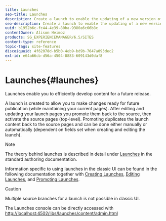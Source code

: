 ```yaml
---
title: Launches
seo-title: Launches
description: Create a launch to enable the updating of a new version of existing web pages for future activation. When you create a Launch, you specify a title and the source page.
seo-description: Create a launch to enable the updating of a new version of existing web pages for future activation. When you create a Launch, you specify a title and the source page.
uuid: b1952b6c-fc44-4e39-80ba-9380a6c66b8c
contentOwner: Alison Heimoz
products: SG_EXPERIENCEMANAGER/6.5/SITES
content-type: reference
topic-tags: site-features
discoiquuid: 4f62078d-b5b0-4eb9-bd9b-7647a093dec2
exl-id: e64a66cb-d56a-4504-8883-609143d0daf8
---
```

# Launches{#launches}

Launches enable you to efficiently develop content for a future release.

A launch is created to allow you to make changes ready for future publication (while maintaining your current pages). After editing and updating your launch pages you promote them back to the source, then activate the source pages (top-level). Promoting duplicates the launch content back to the source pages and can be done either manually or automatically (dependent on fields set when creating and editing the launch).

>[!NOTE]
>
>The theory behind launches is described in detail under [Launches](/help/sites-authoring/launches.md) in the standard authoring documentation.
>
>Information specific to using launches in the classic UI can be found in the following documentation together with [Creating Launches](/help/sites-classic-ui-authoring/classic-launches-creating.md), [Editing Launches](/help/sites-classic-ui-authoring/classic-launches-editing.md), and [Promoting Launches](/help/sites-classic-ui-authoring/classic-launches-promoting.md).

>[!CAUTION]
>
>Multiple source branches for a launch is not possible in classic UI.

The Launches console can be directly accessed with [http://localhost:4502/libs/launches/content/admin.html](http://localhost:4502/libs/launches/content/admin.html)
